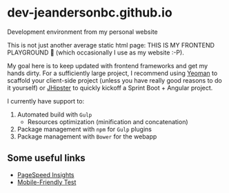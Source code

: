 # dev-jeandersonbc.github.io
Development environment from my personal website

This is not just another average static html page: THIS IS MY FRONTEND PLAYGROUND :metal: (which occasionally I use as my website :-P).

My goal here is to keep updated with frontend frameworks and get my hands dirty.
For a sufficiently large project, I recommend using [Yeoman](http://yeoman.io/) to scaffold your client-side project
(unless you have really good reasons to do it yourself) or [JHipster](https://jhipster.github.io/) to quickly kickoff a
Sprint Boot + Angular project.

I currently have support to:

1. Automated build with `Gulp`
   - Resources optimization (minification and concatenation)
2. Package management with `npm` for `Gulp` plugins
3. Package management with `Bower` for the webapp


## Some useful links
* [PageSpeed Insights](https://developers.google.com/speed/pagespeed/insights/?url=http%3A%2F%2Fjeandersonbc.github.io%2F&tab=mobile)
* [Mobile-Friendly Test](https://search.google.com/search-console/mobile-friendly?utm_source=psi&utm_medium=link&utm_campaign=psi-ux-banner&hl=en-US)
